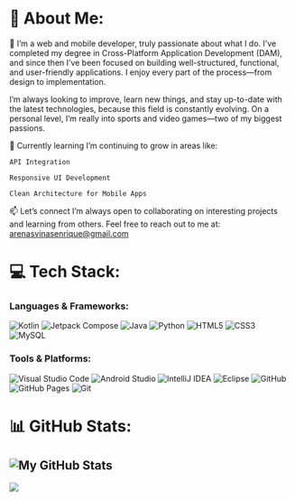 # 💫 About Me:
👋 I’m a web and mobile developer, truly passionate about what I do. I’ve completed my degree in Cross-Platform Application Development (DAM), and since then I’ve been focused on building well-structured, functional, and user-friendly applications. I enjoy every part of the process—from design to implementation.

I’m always looking to improve, learn new things, and stay up-to-date with the latest technologies, because this field is constantly evolving. On a personal level, I’m really into sports and video games—two of my biggest passions.

🌱 Currently learning
I’m continuing to grow in areas like:

    API Integration

    Responsive UI Development

    Clean Architecture for Mobile Apps

📫 Let’s connect
I’m always open to collaborating on interesting projects and learning from others. Feel free to reach out to me at: arenasvinasenrique@gmail.com


# 💻 Tech Stack:
### Languages & Frameworks:
![Kotlin](https://img.shields.io/badge/Kotlin-%239400FF.svg?&style=for-the-badge&logo=kotlin&logoColor=white)
![Jetpack Compose](https://img.shields.io/badge/Jetpack%20Compose-%230000AA.svg?&style=for-the-badge&logo=jitpack&logoColor=white)
![Java](https://img.shields.io/badge/Java-%23e86f01.svg?&style=for-the-badge&logo=coffeescript&logoColor=white)
![Python](https://img.shields.io/badge/Python-%23f7c839.svg?&style=for-the-badge&logo=python&logoColor=%23316994)
![HTML5](https://img.shields.io/badge/HTML5-%23E34F26.svg?&style=for-the-badge&logo=html5&logoColor=white)
![CSS3](https://img.shields.io/badge/CSS3-%231572B6.svg?&style=for-the-badge&logo=css3&logoColor=white)
![MySQL](https://img.shields.io/badge/MySQL-%234479A1.svg?&style=for-the-badge&logo=mysql&logoColor=white)

### Tools & Platforms:
![Visual Studio Code](https://img.shields.io/badge/VS%20Code-%23007ACC.svg?&style=for-the-badge&logo=visualstudiocode&logoColor=white)
![Android Studio](https://img.shields.io/badge/Android%20Studio-%2300B0B9.svg?&style=for-the-badge&logo=androidstudio&logoColor=white)
![IntelliJ IDEA](https://img.shields.io/badge/IntelliJ%20IDEA-%23E10098.svg?&style=for-the-badge&logo=intellijidea&logoColor=white)
![Eclipse](https://img.shields.io/badge/Eclipse-%238B1D8B.svg?&style=for-the-badge&logo=eclipse&logoColor=white)
![GitHub](https://img.shields.io/badge/GitHub-%23121011.svg?&style=for-the-badge&logo=github&logoColor=white)
![GitHub Pages](https://img.shields.io/badge/GitHub%20Pages-%23000000.svg?&style=for-the-badge&logo=github&logoColor=white)
![Git](https://img.shields.io/badge/Git-%23F05032.svg?&style=for-the-badge&logo=git&logoColor=white)

# 📊 GitHub Stats:
![My GitHub Stats](https://github-readme-stats.vercel.app/api?username=Enriiqueeee&show_icons=true&count_private=true&hide=prs&theme=radical)
---
[![](https://visitcount.itsvg.in/api?id=enriiqueeee&icon=0&color=0)](https://visitcount.itsvg.in)

